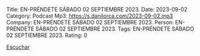 Title: EN-PRÉNDETE SÁBADO 02 SEPTIEMBRE 2023.
Date: 2023-09-02
Category: Podcast
Mp3: https://s.danilorca.com/2023-09-02.mp3
Company: EN-PRÉNDETE SÁBADO 02 SEPTIEMBRE 2023.
Person: EN-PRÉNDETE SÁBADO 02 SEPTIEMBRE 2023.
Tags: EN-PRÉNDETE SÁBADO 02 SEPTIEMBRE 2023.
Rating: 0

<a href="https://s.danilorca.com/2023-09-02.mp3" type="audio/mpeg">
Escuchar
</a>
